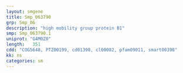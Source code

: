 ```yaml
---
layout: smgene
title: Smp_063790
grp: Smp_06
description: "high mobility group protein B1"
smp: Smp_063790.1
uniprot: "G4M0Z0"
length:   351
cdd: "COG5648, PTZ00199, cd01390, cl00082, pfam09011, smart00398"
kk: ns
categories: sm
---
```

